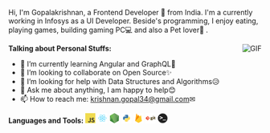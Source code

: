 Hi, I'm Gopalakrishnan, a Frontend Developer 🚀 from India. I'm a currently working in Infosys as a UI Developer. Beside's programming, I enjoy eating, playing games, building gaming PC💻 and also a Pet lover🐶 .


<img align="right" alt="GIF" src="https://media.giphy.com/media/fAnzw6YK33jMwzp5wp/giphy.gif" />



**Talking about Personal Stuffs:**

- 🌱 I’m currently learning Angular and GraphQL🎉
- 👯 I’m looking to collaborate on Open Source✨
- 🤔 I’m looking for help with Data Structures and Algorithms😥
- 💬 Ask me about anything, I am happy to help😊
- 📫 How to reach me: krishnan.gopal34@gmail.com✉



**Languages and Tools:** 
<code><img height="20" src="https://raw.githubusercontent.com/github/explore/80688e429a7d4ef2fca1e82350fe8e3517d3494d/topics/javascript/javascript.png"></code>
<code><img height="20" src="https://raw.githubusercontent.com/github/explore/80688e429a7d4ef2fca1e82350fe8e3517d3494d/topics/react/react.png"></code>
<code><img height="20" src="https://raw.githubusercontent.com/github/explore/80688e429a7d4ef2fca1e82350fe8e3517d3494d/topics/nodejs/nodejs.png"></code>
<code><img height="20" src="https://raw.githubusercontent.com/github/explore/80688e429a7d4ef2fca1e82350fe8e3517d3494d/topics/python/python.png"></code>
<code><img height="20" src="https://raw.githubusercontent.com/github/explore/80688e429a7d4ef2fca1e82350fe8e3517d3494d/topics/firebase/firebase.png"></code>
<code><img height="20" src="https://raw.githubusercontent.com/github/explore/80688e429a7d4ef2fca1e82350fe8e3517d3494d/topics/git/git.png"></code>
<code><img height="20" src="https://raw.githubusercontent.com/github/explore/80688e429a7d4ef2fca1e82350fe8e3517d3494d/topics/terminal/terminal.png"></code>
